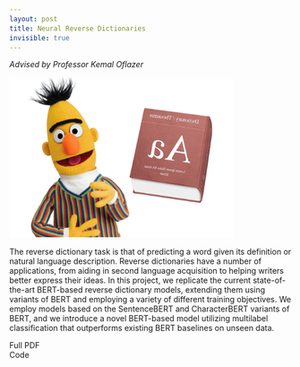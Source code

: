 ```yaml
---
layout: post
title: Neural Reverse Dictionaries
invisible: true
---
```


_Advised by Professor Kemal Oflazer_

<p/>
<div class='center'>
<img src='../assets/images/BertRD.png' width=400px />
</div>
<p/>

The reverse dictionary task is that of predicting a word given its definition or natural language description. Reverse dictionaries have a number of applications, from aiding in second language acquisition to helping writers better express their ideas. In this project, we replicate the current state-of-the-art BERT-based reverse dictionary models, extending them using variants of BERT and employing a variety of different training objectives. We employ models based on the SentenceBERT and CharacterBERT variants of BERT, and we introduce a novel BERT-based model utilizing multilabel classification that outperforms existing BERT baselines on unseen data.

<div class='card clickable' onclick="location.href='../assets/docs/revdict.pdf'">
    <div class='center text'>Full PDF</div>
</div>
<div class='card clickable' onclick="location.href='https://github.com/axie66/11785-Reverse-Dictionary-Project'">
    <div class='center text'>Code</div>
</div>